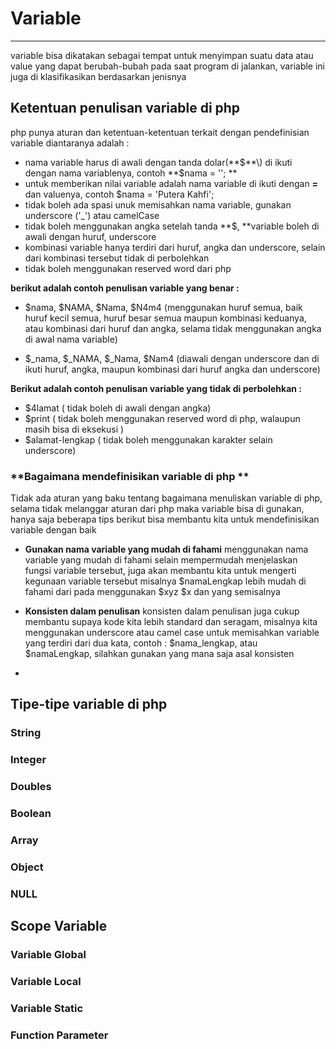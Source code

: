 # Variable

---

variable bisa dikatakan sebagai tempat untuk menyimpan suatu data atau value yang dapat berubah-bubah pada saat program di jalankan,  variable ini juga di klasifikasikan berdasarkan jenisnya

## Ketentuan penulisan variable di php

php punya aturan dan ketentuan-ketentuan terkait dengan pendefinisian variable  diantaranya adalah :

* nama variable harus di awali dengan tanda dolar\(**$**\) di ikuti dengan nama variablenya, contoh **$nama = ''; **
* untuk memberikan nilai variable adalah nama variable di ikuti dengan **=** dan valuenya, contoh $nama = 'Putera Kahfi';
* tidak boleh ada spasi unuk memisahkan nama variable, gunakan underscore \('\_'\) atau camelCase 
* tidak boleh menggunakan angka setelah tanda **$, **variable boleh di awali dengan huruf, underscore
* kombinasi variable hanya terdiri dari huruf, angka dan underscore, selain dari kombinasi tersebut tidak di perbolehkan
* tidak boleh menggunakan reserved word dari php

**berikut adalah contoh penulisan variable yang benar :**

* $nama, $NAMA, $Nama, $N4m4  \(menggunakan huruf semua, baik huruf kecil semua, huruf besar semua maupun kombinasi keduanya, atau kombinasi dari huruf dan angka, selama tidak menggunakan angka di awal nama variable\)

* $\_nama, $\_NAMA, $\_Nama, $Nam4  \(diawali dengan underscore dan di ikuti huruf, angka, maupun kombinasi dari huruf angka dan underscore\)


**Berikut adalah contoh penulisan variable yang tidak di perbolehkan :**

* $4lamat  \( tidak boleh di awali dengan angka\)
* $print    \( tidak boleh menggunakan reserved word di php, walaupun masih bisa di eksekusi \)
* $alamat-lengkap \( tidak boleh menggunakan karakter selain underscore\)

### **Bagaimana mendefinisikan variable di php **

Tidak ada aturan yang baku tentang bagaimana menuliskan variable di php, selama tidak melanggar aturan dari php maka variable bisa di gunakan, hanya saja beberapa tips berikut bisa membantu kita untuk mendefinisikan variable dengan baik

* **Gunakan nama variable yang mudah di fahami**
  menggunakan nama variable yang mudah di fahami selain mempermudah menjelaskan fungsi variable tersebut, juga akan membantu kita untuk mengerti kegunaan variable tersebut 
  misalnya $namaLengkap lebih mudah di fahami dari pada menggunakan $xyz $x dan yang semisalnya

* **Konsisten dalam penulisan**
  konsisten dalam penulisan juga cukup membantu supaya kode kita lebih standard dan seragam, misalnya kita menggunakan underscore atau camel case untuk memisahkan variable yang terdiri dari dua kata, contoh : $nama\_lengkap, atau $namaLengkap, silahkan gunakan yang mana saja asal konsisten

*  

## Tipe-tipe variable di php

### String

### Integer

### Doubles

### Boolean

### Array

### Object

### NULL

## Scope Variable

### Variable Global

### Variable Local

### **Variable Static**

### **Function Parameter**

